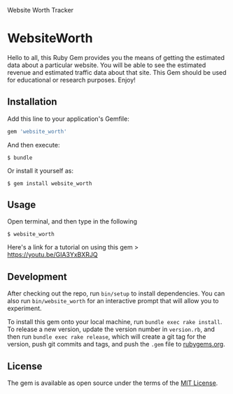 Website Worth Tracker

# WebsiteWorth

Hello to all, this Ruby Gem provides you the means of getting the estimated data about a particular website. You will be able to see the estimated revenue and estimated traffic data about that site. This Gem should be used for educational or research purposes. Enjoy!

## Installation

Add this line to your application's Gemfile:

```ruby
gem 'website_worth'
```

And then execute:

    $ bundle

Or install it yourself as:

    $ gem install website_worth

## Usage

Open terminal, and then type in the following 

    $ website_worth
    
Here's a link for a tutorial on using this gem > https://youtu.be/GIA3YxBXRJQ

## Development

After checking out the repo, run `bin/setup` to install dependencies. You can also run `bin/website_worth` for an interactive prompt that will allow you to experiment.

To install this gem onto your local machine, run `bundle exec rake install`. To release a new version, update the version number in `version.rb`, and then run `bundle exec rake release`, which will create a git tag for the version, push git commits and tags, and push the `.gem` file to [rubygems.org](https://rubygems.org).

## License

The gem is available as open source under the terms of the [MIT License](https://opensource.org/licenses/MIT).
